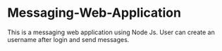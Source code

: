 # Messaging-Web-Application

This is a messaging web application using Node Js. User can create an username after login and send messages.



